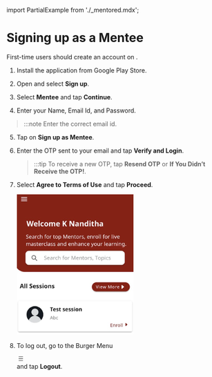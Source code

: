 import PartialExample from './_mentored.mdx';

# Signing up as a Mentee

First-time users should create an account on <PartialExample mentored />.


1.  Install the <PartialExample mentored /> application from Google Play Store.

2.  Open <PartialExample mentored /> and select **Sign up**. 

3.  Select **Mentee** and tap **Continue**.

4.  Enter your Name, Email Id, and Password.

>:::note 
>Enter the correct email id.


5.  Tap on **Sign up as Mentee**.

6.   Enter the OTP sent to your email and tap **Verify and Login**. 

     >:::tip 
     >To receive a new OTP, tap **Resend OTP** or **If You Didn’t Receive the OTP!**.   
    

7.  Select **Agree to Terms of Use** and tap **Proceed**.

    <div class="screenshot">

    ![homepage](media/homepage.PNG)
    
    </div>
8.  To log out, go to the Burger Menu <div class="inlineImg"> ![burger menu icon](media/burgermenu-icon.png)</div> and tap **Logout**.
